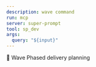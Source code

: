```yaml
---
description: wave command
run: mcp
server: super-prompt
tool: sp_dev
args:
  query: "${input}"
---
```


🌊 Wave
Phased delivery planning

